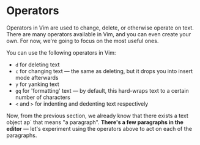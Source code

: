 # Operators

Operators in Vim are used to change, delete, or otherwise operate on text. There are many operators available in Vim, and you can even create your own. For now, we're going to focus on the most useful ones.

You can use the following operators in Vim:

- `d` for deleting text
- `c` for changing text — the same as deleting, but it drops you into insert mode afterwards
- `y` for yanking text
- `gq` for 'formatting' text — by default, this hard-wraps text to a certain number of characters
- `<` and `>` for indenting and dedenting text respectively

Now, from the previous section, we already know that there exists a text object ap` that means "a paragraph". **There's a few paragraphs in the editor** — let's experiment using the operators above to act on each of the paragraphs.
